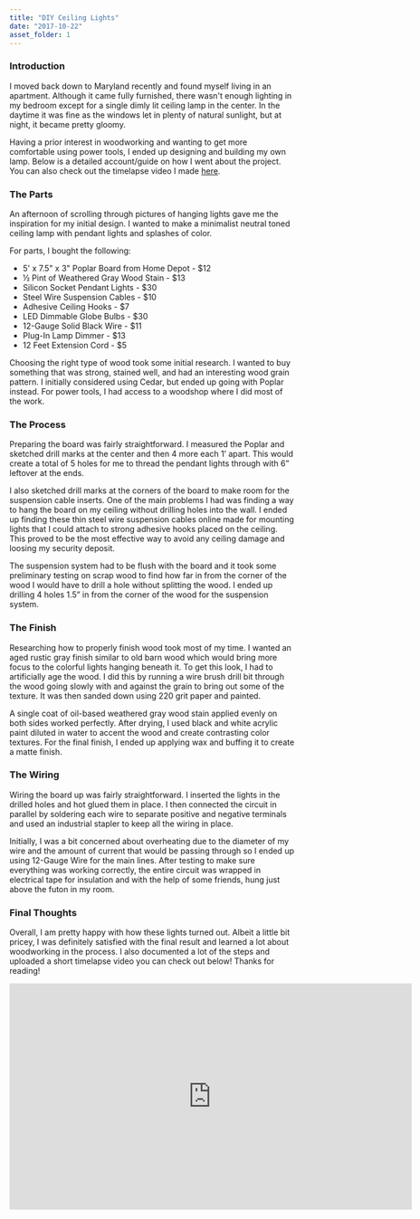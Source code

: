 ```yaml
---
title: "DIY Ceiling Lights"
date: "2017-10-22"
asset_folder: 1
---
```

### Introduction

I moved back down to Maryland recently and found myself living in an apartment. Although it came fully furnished, there wasn't enough lighting in my bedroom except for a single dimly lit ceiling lamp in the center. In the daytime it was fine as the windows let in plenty of natural sunlight, but at night, it became pretty gloomy.

Having a prior interest in woodworking and wanting to get more comfortable using power tools, I ended up designing and building my own lamp. Below is a detailed account/guide on how I went about the project. You can also check out the timelapse video I made [here](https://www.youtube.com/watch?v=iglErh-sGJ4).

### The Parts

An afternoon of scrolling through pictures of hanging lights gave me the inspiration for my initial design. I wanted to make a minimalist neutral toned ceiling lamp with pendant lights and splashes of color.

For parts, I bought the following:

* 5' x 7.5" x 3" Poplar Board from Home Depot - $12
* ½ Pint of Weathered Gray Wood Stain - $13
* Silicon Socket Pendant Lights - $30
* Steel Wire Suspension Cables - $10
* Adhesive Ceiling Hooks - $7
* LED Dimmable Globe Bulbs - $30
* 12-Gauge Solid Black Wire - $11
* Plug-In Lamp Dimmer - $13
* 12 Feet Extension Cord - $5

Choosing the right type of wood took some initial research. I wanted to buy something that was strong, stained well, and had an interesting wood grain pattern. I initially considered using Cedar, but ended up going with Poplar instead. For power tools, I had access to a woodshop where I did most of the work.

### The Process

Preparing the board was fairly straightforward. I measured the Poplar and sketched drill marks at the center and then 4 more each 1’ apart. This would create a total of 5 holes for me to thread the pendant lights through with 6” leftover at the ends.

I also sketched drill marks at the corners of the board to make room for the suspension cable inserts. One of the main problems I had was finding a way to hang the board on my ceiling without drilling holes into the wall. I ended up finding these thin steel wire suspension cables online made for mounting lights that I could attach to strong adhesive hooks placed on the ceiling. This proved to be the most effective way to avoid any ceiling damage and loosing my security deposit.

The suspension system had to be flush with the board and it took some preliminary testing on scrap wood to find how far in from the corner of the wood I would have to drill a hole without splitting the wood. I ended up drilling 4 holes 1.5” in from the corner of the wood for the suspension system.

### The Finish

Researching how to properly finish wood took most of my time. I wanted an aged rustic gray finish similar to old barn wood which would bring more focus to the colorful lights hanging beneath it. To get this look, I had to artificially age the wood. I did this by running a wire brush drill bit through the wood going slowly with and against the grain to bring out some of the texture. It was then sanded down using 220 grit paper and painted.

A single coat of oil-based weathered gray wood stain applied evenly on both sides worked perfectly. After drying, I used black and white acrylic paint diluted in water to accent the wood and create contrasting color textures. For the final finish, I ended up applying wax and buffing it to create a matte finish.

### The Wiring

Wiring the board up was fairly straightforward. I inserted the lights in the drilled holes and hot glued them in place. I then connected the circuit in parallel by soldering each wire to separate positive and negative terminals and used an industrial stapler to keep all the wiring in place. 

Initially, I was a bit concerned about overheating due to the diameter of my wire and the amount of current that would be passing through so I ended up using 12-Gauge Wire for the main lines. After testing to make sure everything was working correctly, the entire circuit was wrapped in electrical tape for insulation and with the help of some friends, hung just above the futon in my room.

### Final Thoughts

Overall, I am pretty happy with how these lights turned out. Albeit a little bit pricey, I was definitely satisfied with the final result and learned a lot about woodworking in the process. I also documented a lot of the steps and uploaded a short timelapse video you can check out below! Thanks for reading!

<iframe src='https://www.youtube.com/embed/iglErh-sGJ4?vq=hd1080' width='711' height='400' frameborder='0' webkitAllowFullScreen mozallowfullscreen allowFullScreen></iframe>